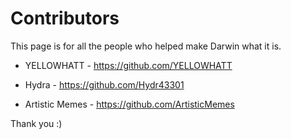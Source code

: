 # Contributors 

This page is for all the people who helped make Darwin what it is. 

- YELLOWHATT - https://github.com/YELLOWHATT 

- Hydra - https://github.com/Hydr43301 

- Artistic Memes - https://github.com/ArtisticMemes 

Thank you :) 
